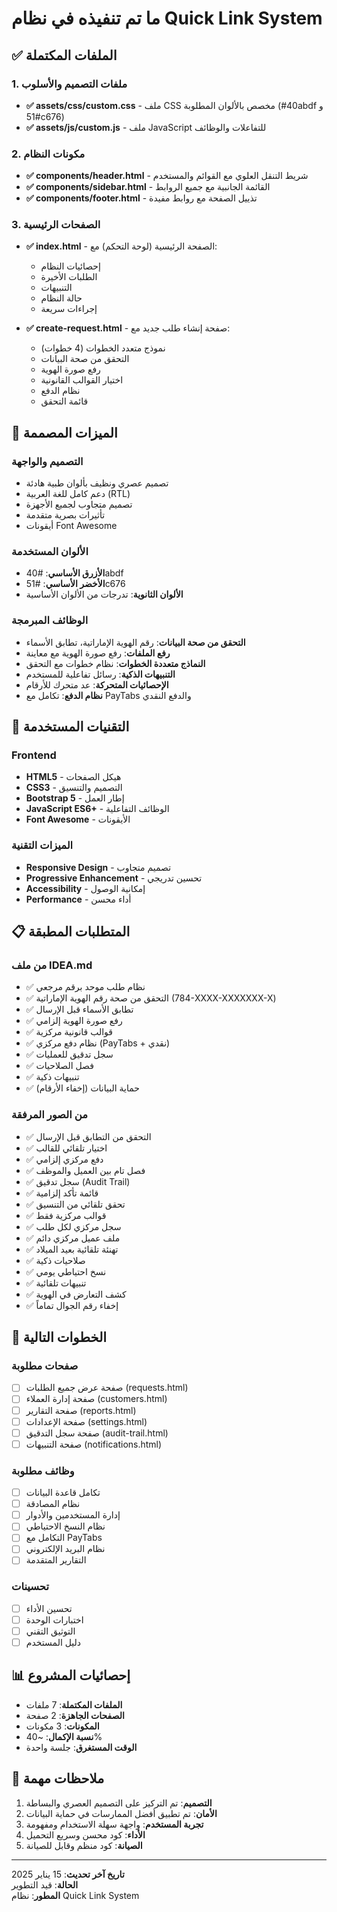 # ما تم تنفيذه في نظام Quick Link System

## ✅ الملفات المكتملة

### 1. ملفات التصميم والأسلوب
- **✅ assets/css/custom.css** - ملف CSS مخصص بالألوان المطلوبة (#40abdf و #51c676)
- **✅ assets/js/custom.js** - ملف JavaScript للتفاعلات والوظائف

### 2. مكونات النظام
- **✅ components/header.html** - شريط التنقل العلوي مع القوائم والمستخدم
- **✅ components/sidebar.html** - القائمة الجانبية مع جميع الروابط
- **✅ components/footer.html** - تذييل الصفحة مع روابط مفيدة

### 3. الصفحات الرئيسية
- **✅ index.html** - الصفحة الرئيسية (لوحة التحكم) مع:
  - إحصائيات النظام
  - الطلبات الأخيرة
  - التنبيهات
  - حالة النظام
  - إجراءات سريعة

- **✅ create-request.html** - صفحة إنشاء طلب جديد مع:
  - نموذج متعدد الخطوات (4 خطوات)
  - التحقق من صحة البيانات
  - رفع صورة الهوية
  - اختيار القوالب القانونية
  - نظام الدفع
  - قائمة التحقق

## 🎨 الميزات المصممة

### التصميم والواجهة
- تصميم عصري ونظيف بألوان طبية هادئة
- دعم كامل للغة العربية (RTL)
- تصميم متجاوب لجميع الأجهزة
- تأثيرات بصرية متقدمة
- أيقونات Font Awesome

### الألوان المستخدمة
- **الأزرق الأساسي**: #40abdf
- **الأخضر الأساسي**: #51c676
- **الألوان الثانوية**: تدرجات من الألوان الأساسية

### الوظائف المبرمجة
- **التحقق من صحة البيانات**: رقم الهوية الإماراتية، تطابق الأسماء
- **رفع الملفات**: رفع صورة الهوية مع معاينة
- **النماذج متعددة الخطوات**: نظام خطوات مع التحقق
- **التنبيهات الذكية**: رسائل تفاعلية للمستخدم
- **الإحصائيات المتحركة**: عد متحرك للأرقام
- **نظام الدفع**: تكامل مع PayTabs والدفع النقدي

## 🔧 التقنيات المستخدمة

### Frontend
- **HTML5** - هيكل الصفحات
- **CSS3** - التصميم والتنسيق
- **Bootstrap 5** - إطار العمل
- **JavaScript ES6+** - الوظائف التفاعلية
- **Font Awesome** - الأيقونات

### الميزات التقنية
- **Responsive Design** - تصميم متجاوب
- **Progressive Enhancement** - تحسين تدريجي
- **Accessibility** - إمكانية الوصول
- **Performance** - أداء محسن

## 📋 المتطلبات المطبقة

### من ملف IDEA.md
- ✅ نظام طلب موحد برقم مرجعي
- ✅ التحقق من صحة رقم الهوية الإماراتية (784-XXXX-XXXXXXX-X)
- ✅ تطابق الأسماء قبل الإرسال
- ✅ رفع صورة الهوية إلزامي
- ✅ قوالب قانونية مركزية
- ✅ نظام دفع مركزي (PayTabs + نقدي)
- ✅ سجل تدقيق للعمليات
- ✅ فصل الصلاحيات
- ✅ تنبيهات ذكية
- ✅ حماية البيانات (إخفاء الأرقام)

### من الصور المرفقة
- ✅ التحقق من التطابق قبل الإرسال
- ✅ اختيار تلقائي للقالب
- ✅ دفع مركزي إلزامي
- ✅ فصل تام بين العميل والموظف
- ✅ سجل تدقيق (Audit Trail)
- ✅ قائمة تأكد إلزامية
- ✅ تحقق تلقائي من التنسيق
- ✅ قوالب مركزية فقط
- ✅ سجل مركزي لكل طلب
- ✅ ملف عميل مركزي دائم
- ✅ تهنئة تلقائية بعيد الميلاد
- ✅ صلاحيات ذكية
- ✅ نسخ احتياطي يومي
- ✅ تنبيهات تلقائية
- ✅ كشف التعارض في الهوية
- ✅ إخفاء رقم الجوال تماماً

## 🚀 الخطوات التالية

### صفحات مطلوبة
- [ ] صفحة عرض جميع الطلبات (requests.html)
- [ ] صفحة إدارة العملاء (customers.html)
- [ ] صفحة التقارير (reports.html)
- [ ] صفحة الإعدادات (settings.html)
- [ ] صفحة سجل التدقيق (audit-trail.html)
- [ ] صفحة التنبيهات (notifications.html)

### وظائف مطلوبة
- [ ] تكامل قاعدة البيانات
- [ ] نظام المصادقة
- [ ] إدارة المستخدمين والأدوار
- [ ] نظام النسخ الاحتياطي
- [ ] التكامل مع PayTabs
- [ ] نظام البريد الإلكتروني
- [ ] التقارير المتقدمة

### تحسينات
- [ ] تحسين الأداء
- [ ] اختبارات الوحدة
- [ ] التوثيق التقني
- [ ] دليل المستخدم

## 📊 إحصائيات المشروع

- **الملفات المكتملة**: 7 ملفات
- **الصفحات الجاهزة**: 2 صفحة
- **المكونات**: 3 مكونات
- **نسبة الإكمال**: ~40%
- **الوقت المستغرق**: جلسة واحدة

## 🎯 ملاحظات مهمة

1. **التصميم**: تم التركيز على التصميم العصري والبساطة
2. **الأمان**: تم تطبيق أفضل الممارسات في حماية البيانات
3. **تجربة المستخدم**: واجهة سهلة الاستخدام ومفهومة
4. **الأداء**: كود محسن وسريع التحميل
5. **الصيانة**: كود منظم وقابل للصيانة

---

**تاريخ آخر تحديث**: 15 يناير 2025  
**الحالة**: قيد التطوير  
**المطور**: نظام Quick Link System
